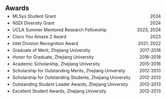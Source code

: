 <h2 style="margin:10px 0 5px;">Awards</h2>

<ul style="margin:0 0 5px;">
  <li style="position: relative; margin-bottom: 5px;">
    <span>MLSys Student Grant</span>
    <span style="position: absolute; right: 0;">2024</span>
  </li>
  <li style="position: relative; margin-bottom: 5px;">
    <span>NSDI Diversity Grant</span>
    <span style="position: absolute; right: 0;">2024</span>
  </li>
  <li style="position: relative; margin-bottom: 5px;">
    <span>UCLA Summer Mentored Research Fellowship</span>
    <span style="position: absolute; right: 0;">2023, 2024</span>
  </li>
  <li style="position: relative; margin-bottom: 5px;">
    <span>Cisco You Amaze 2 Award</span>
    <span style="position: absolute; right: 0;">2023</span>
  </li>
  <li style="position: relative; margin-bottom: 5px;">
    <span>Intel Division Recognition Award</span>
    <span style="position: absolute; right: 0;">2021, 2022</span>
  </li>
  <li style="position: relative; margin-bottom: 5px;">
    <span>Graduate of Merit, Zhejiang University</span>
    <span style="position: absolute; right: 0;">2017-2018</span>
  </li>
  <li style="position: relative; margin-bottom: 5px;">
    <span>Honor for Graduate, Zhejiang University</span>
    <span style="position: absolute; right: 0;">2016-2018</span>
  </li>
  <li style="position: relative; margin-bottom: 5px;">
    <span>Academic Scholarship, Zhejiang University</span>
    <span style="position: absolute; right: 0;">2015-2016</span>
  </li>
  <li style="position: relative; margin-bottom: 5px;">
    <span>Scholarship for Outstanding Merits, Zhejiang University</span>
    <span style="position: absolute; right: 0;">2012-2013</span>
  </li>
  <li style="position: relative; margin-bottom: 5px;">
    <span>Scholarship for Outstanding Students, Zhejiang University</span>
    <span style="position: absolute; right: 0;">2012-2013</span>
  </li>
  <li style="position: relative; margin-bottom: 5px;">
    <span>Outstanding Student Leader Awards, Zhejiang University</span>
    <span style="position: absolute; right: 0;">2012-2013</span>
  </li>
  <li style="position: relative; margin-bottom: 5px;">
    <span>Excellent Student Awards, Zhejiang University</span>
    <span style="position: absolute; right: 0;">2012-2013</span>
  </li>
</ul>